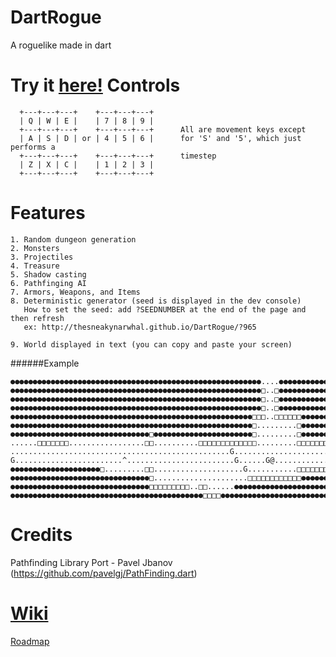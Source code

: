 DartRogue
=========
A roguelike made in dart 

Try it [here!](http://derrick56007.github.io/DartRogue/)
Controls
========

      +---+---+---+    +---+---+---+
      | Q | W | E |    | 7 | 8 | 9 |
      +---+---+---+    +---+---+---+      All are movement keys except
      | A | S | D | or | 4 | 5 | 6 |      for 'S' and '5', which just performs a
      +---+---+---+    +---+---+---+      timestep
      | Z | X | C |    | 1 | 2 | 3 |
      +---+---+---+    +---+---+---+

Features
========
```
1. Random dungeon generation
2. Monsters
3. Projectiles
4. Treasure
5. Shadow casting
6. Pathfinging AI
7. Armors, Weapons, and Items
8. Deterministic generator (seed is displayed in the dev console)
   How to set the seed: add ?SEEDNUMBER at the end of the page and then refresh
   ex: http://thesneakynarwhal.github.io/DartRogue/?965
  
9. World displayed in text (you can copy and paste your screen)
```
######Example
```
●●●●●●●●●●●●●●●●●●●●●●●●●●●●●●●●●●●●●●●●●●●●●●●●●●●●●●●●....●●●●●●●●●●●●●●●●●●●●●
●●●●●●●●●●●●●●●●●●●●●●●●●●●●●●●●●●●●●●●●●●●●●●●●●●●●●●●●□..□●●●●●●●●●●●●●●●●●●●●●
●●●●●●●●●●●●●●●●●●●●●●●●●●●●●●●●●●●●●●●●●●●●●●●●●●●●●●●●□..□●●●●●●●●●●●●●●●●●●●●●
●●●●●●●●●●●●●●●●●●●●●●●●●●●●●●●●●●●●●●●●●●●●●●●●●●●●●●●●□..□●●●●●●●●●●●●●●●●●●●●●
●●●●●●●●●●●●●●●●●●●●●●●●●●●●●●●●●●●●●●●●●●●●●●●●●●●●●●□□□..□□□□□□●●●●●●●●●●●●●●●●
●●●●●●●●●●●●●●●●●●●●●●●●●●●●●●●●●●●●●●●●●●●●●●●●●●●●●●□.........□●●●●●●●●●●●●●●●●
●●●●●●●●●●●●●●●●●●●●●●●●●●●●●●●□●●●●●●●●●●●●●●●●●●●●●●□.........□●●●●●●●●●●●●●●●●
......□□□□□□□.................□□..........□□□□□□□□□□□□□.........□□□□□□□□□□●●●●●●●
.................................................G.......................□●●●●●●●
G........................^........................G......G@..............□●●●●●●●
●●●●●●●●●●●●●●●●●●●●□.........□□....................G...........□□□□□□□..□●●●●●●●
●●●●●●●●●●●●●●●●●●●●●●●●●●●●●●●□.....................□□□□□□□□□□□□●●●●●●●●●●●●●●●●
●●●●●●●●●●●●●●●●●●●●●●●●●●●●●●●□□□□□□□□□..□□......●●●●●●●●●●●●●●●●●●●●●●●●●●●●●●●
●●●●●●●●●●●●●●●●●●●●●●●●●●●●●●●●●●●●●●●●●●●□□□□●●●●●●●●●●●●●●●●●●●●●●●●●●●●●●●●●●
```

Credits
=======

Pathfinding Library Port - Pavel Jbanov (https://github.com/pavelgj/PathFinding.dart)

[Wiki](https://github.com/TheSneakyNarwhal/DartRogue/wiki)
====

[Roadmap](https://github.com/TheSneakyNarwhal/DartRogue/wiki/ROADMAP)
